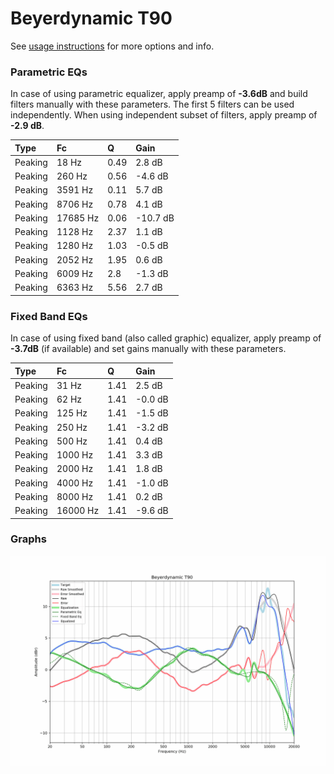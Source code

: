 # Beyerdynamic T90
See [usage instructions](https://github.com/jaakkopasanen/AutoEq#usage) for more options and info.

### Parametric EQs
In case of using parametric equalizer, apply preamp of **-3.6dB** and build filters manually
with these parameters. The first 5 filters can be used independently.
When using independent subset of filters, apply preamp of **-2.9 dB**.

| Type    | Fc       |    Q | Gain     |
|:--------|:---------|:-----|:---------|
| Peaking | 18 Hz    | 0.49 | 2.8 dB   |
| Peaking | 260 Hz   | 0.56 | -4.6 dB  |
| Peaking | 3591 Hz  | 0.11 | 5.7 dB   |
| Peaking | 8706 Hz  | 0.78 | 4.1 dB   |
| Peaking | 17685 Hz | 0.06 | -10.7 dB |
| Peaking | 1128 Hz  | 2.37 | 1.1 dB   |
| Peaking | 1280 Hz  | 1.03 | -0.5 dB  |
| Peaking | 2052 Hz  | 1.95 | 0.6 dB   |
| Peaking | 6009 Hz  | 2.8  | -1.3 dB  |
| Peaking | 6363 Hz  | 5.56 | 2.7 dB   |

### Fixed Band EQs
In case of using fixed band (also called graphic) equalizer, apply preamp of **-3.7dB**
(if available) and set gains manually with these parameters.

| Type    | Fc       |    Q | Gain    |
|:--------|:---------|:-----|:--------|
| Peaking | 31 Hz    | 1.41 | 2.5 dB  |
| Peaking | 62 Hz    | 1.41 | -0.0 dB |
| Peaking | 125 Hz   | 1.41 | -1.5 dB |
| Peaking | 250 Hz   | 1.41 | -3.2 dB |
| Peaking | 500 Hz   | 1.41 | 0.4 dB  |
| Peaking | 1000 Hz  | 1.41 | 3.3 dB  |
| Peaking | 2000 Hz  | 1.41 | 1.8 dB  |
| Peaking | 4000 Hz  | 1.41 | -1.0 dB |
| Peaking | 8000 Hz  | 1.41 | 0.2 dB  |
| Peaking | 16000 Hz | 1.41 | -9.6 dB |

### Graphs
![](./Beyerdynamic%20T90.png)